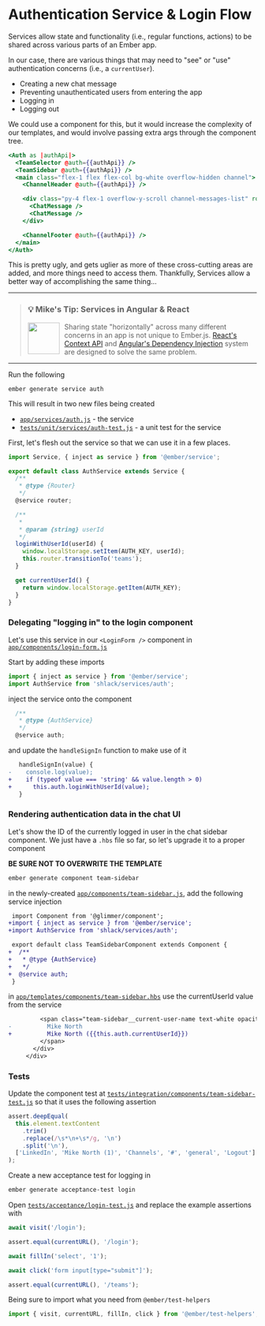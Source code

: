 # Authentication Service & Login Flow

Services allow state and functionality (i.e., regular functions, actions) to be shared across various parts of an Ember app.

In our case, there are various things that may need to "see" or "use" authentication concerns (i.e., a `currentUser`).

- Creating a new chat message
- Preventing unauthenticated users from entering the app
- Logging in
- Logging out

We could use a component for this, but it would increase the complexity of our templates, and would involve passing extra args through the component tree.

```hbs
<Auth as |authApi|>
  <TeamSelector @auth={{authApi}} />
  <TeamSidebar @auth={{authApi}} />
  <main class="flex-1 flex flex-col bg-white overflow-hidden channel">
    <ChannelHeader @auth={{authApi}} />

    <div class="py-4 flex-1 overflow-y-scroll channel-messages-list" role="list">
      <ChatMessage />
      <ChatMessage />
    </div>

    <ChannelFooter @auth={{authApi}} />
  </main>
</Auth>
```

This is pretty ugly, and gets uglier as more of these cross-cutting areas are added, and more things need to access them. Thankfully, Services allow a better way of accomplishing the same thing...

<hr>
<p>
  <blockquote>
    <h3>
      💡 Mike's Tip: Services in Angular & React
    </h3>
    <a href="https://github.com/mike-north">
      <img src="https://github.com/mike-north.png" height=64 align="left" style="margin-right: 10px" />
    </a>
    <p>
      Sharing state "horizontally" across many different concerns in an app is not unique to Ember.js. <a href="https://reactjs.org/docs/context.html">React's Context API</a> and <a href="https://angular.io/guide/dependency-injection">Angular's Dependency Injection</a> system are designed to solve the same problem.
    </p>
  </blockquote>
</p>
<hr>

Run the following

```
ember generate service auth
```

This will result in two new files being created

- [`app/services/auth.js`](../app/services/auth.js) - the service
- [`tests/unit/services/auth-test.js`](../tests/unit/services/auth-test.js) - a unit test for the service

First, let's flesh out the service so that we can use it in a few places.

```js
import Service, { inject as service } from '@ember/service';

export default class AuthService extends Service {
  /**
   * @type {Router}
   */
  @service router;

  /**
   *
   * @param {string} userId
   */
  loginWithUserId(userId) {
    window.localStorage.setItem(AUTH_KEY, userId);
    this.router.transitionTo('teams');
  }

  get currentUserId() {
    return window.localStorage.getItem(AUTH_KEY);
  }
}
```

### Delegating "logging in" to the login component

Let's use this service in our `<LoginForm />` component in [`app/components/login-form.js`](../app/components/login-form.js)

Start by adding these imports

```js
import { inject as service } from '@ember/service';
import AuthService from 'shlack/services/auth';
```

inject the service onto the component

```ts
  /**
   * @type {AuthService}
   */
  @service auth;
```

and update the `handleSignIn` function to make use of it

```diff
   handleSignIn(value) {
-    console.log(value);
+    if (typeof value === 'string' && value.length > 0)
+      this.auth.loginWithUserId(value);
   }
```

### Rendering authentication data in the chat UI

Let's show the ID of the currently logged in user in the chat sidebar component. We just have a `.hbs` file so far, so let's upgrade it to a proper component

**BE SURE NOT TO OVERWRITE THE TEMPLATE**

```sh
ember generate component team-sidebar
```

in the newly-created [`app/components/team-sidebar.js`](../app/components/team-sidebar.js), add the following service injection

```diff
 import Component from '@glimmer/component';
+import { inject as service } from '@ember/service';
+import AuthService from 'shlack/services/auth';

 export default class TeamSidebarComponent extends Component {
+  /**
+   * @type {AuthService}
+   */
+  @service auth;
 }
```

in [`app/templates/components/team-sidebar.hbs`](../app/templates/components/team-sidebar.hbs) use the currentUserId value from the service

```diff
         <span class="team-sidebar__current-user-name text-white opacity-50 text-sm">
-          Mike North
+          Mike North ({{this.auth.currentUserId}})
         </span>
       </div>
     </div>
```

### Tests

Update the component test at [`tests/integration/components/team-sidebar-test.js`](../tests/integration/components/team-sidebar-test.js) so that it uses the following assertion

```js
assert.deepEqual(
  this.element.textContent
    .trim()
    .replace(/\s*\n+\s*/g, '\n')
    .split('\n'),
  ['LinkedIn', 'Mike North (1)', 'Channels', '#', 'general', 'Logout']
);
```

Create a new acceptance test for logging in

```sh
ember generate acceptance-test login
```

Open [`tests/acceptance/login-test.js`](../tests/acceptance/login-test.js) and replace the example assertions with

```ts
await visit('/login');

assert.equal(currentURL(), '/login');

await fillIn('select', '1');

await click('form input[type="submit"]');

assert.equal(currentURL(), '/teams');
```

Being sure to import what you need from `@ember/test-helpers`

```ts
import { visit, currentURL, fillIn, click } from '@ember/test-helpers';
```
